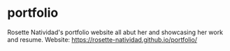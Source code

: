 # portfolio
Rosette Natividad's portfolio website all abut her and showcasing her work and resume.
Website: https://rosette-natividad.github.io/portfolio/ 
